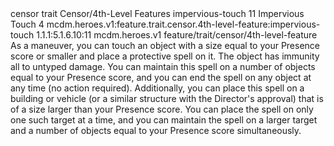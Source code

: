 <ability>
  <metadata>
    <class>censor</class>
    <feature_type>trait</feature_type>
    <file_dpath>Censor/4th-Level Features</file_dpath>
    <item_id>impervious-touch</item_id>
    <item_index>11</item_index>
    <item_name>Impervious Touch</item_name>
    <level>4</level>
    <scc>mcdm.heroes.v1:feature.trait.censor.4th-level-feature:impervious-touch</scc>
    <scdc>1.1.1:5.1.6.10:11</scdc>
    <source>mcdm.heroes.v1</source>
    <type>feature/trait/censor/4th-level-feature</type>
  </metadata>
  <effects>
    <effect type="mundane">As a maneuver, you can touch an object with a size equal to your Presence score or smaller and place a protective spell on it. The object has immunity all to untyped damage. You can maintain this spell on a number of objects equal to your Presence score, and you can end the spell on any object at any time (no action required).
Additionally, you can place this spell on a building or vehicle (or a similar structure with the Director&apos;s approval) that is of a size larger than your Presence score. You can place the spell on only one such target at a time, and you can maintain the spell on a larger target and a number of objects equal to your Presence score simultaneously.</effect>
  </effects>
</ability>
